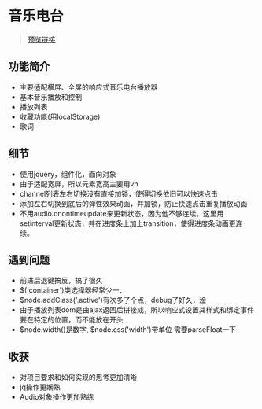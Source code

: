 # 音乐电台
> [预览链接](https://glen-ni.github.io/music-player-v2/)

## 功能简介
  - 主要适配横屏、全屏的响应式音乐电台播放器
  - 基本音乐播放和控制
  - 播放列表
  - 收藏功能(用localStorage) 
  - 歌词
  
## 细节
  - 使用jquery，组件化，面向对象
  - 由于适配宽屏，所以元素宽高主要用vh
  - channel列表左右切换没有直接加锁，使得切换依旧可以快速点击
  - 添加左右切换到底后的弹性效果动画，并加锁，防止快速点击重复播放动画
  - 不用audio.onontimeupdate来更新状态，因为他不够连续。这里用setinterval更新状态，并在进度条上加上transition，使得进度条动画更连续。

## 遇到问题
  - 前进后退键搞反，搞了很久
  - $('container')类选择器经常少一`.`
  - $node.addClass('.active')有次多了个点，debug了好久，淦
  - 由于播放列表dom是由ajax返回后拼接成，所以响应式设置其样式和绑定事件要在特定的位置，而不能放在开头
  - $node.width()是数字, $node.css('width')带单位 需要parseFloat一下
  
## 收获
  - 对项目要求和如何实现的思考更加清晰
  - jq操作更娴熟
  - Audio对象操作更加熟练